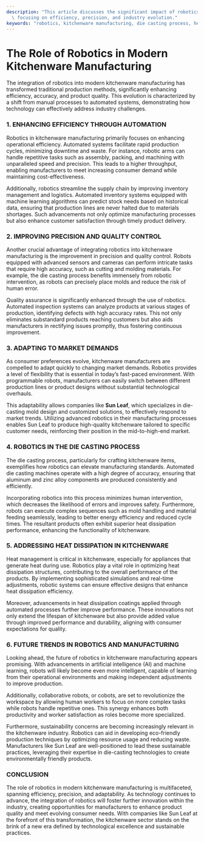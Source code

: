 ```yaml
---
description: "This article discusses the significant impact of robotics on kitchenware manufacturing,\
  \ focusing on efficiency, precision, and industry evolution."
keywords: "robotics, kitchenware manufacturing, die casting process, heat dissipation performance"
---
```

# The Role of Robotics in Modern Kitchenware Manufacturing

The integration of robotics into modern kitchenware manufacturing has transformed traditional production methods, significantly enhancing efficiency, accuracy, and product quality. This evolution is characterized by a shift from manual processes to automated systems, demonstrating how technology can effectively address industry challenges.

### 1. ENHANCING EFFICIENCY THROUGH AUTOMATION

Robotics in kitchenware manufacturing primarily focuses on enhancing operational efficiency. Automated systems facilitate rapid production cycles, minimizing downtime and waste. For instance, robotic arms can handle repetitive tasks such as assembly, packing, and machining with unparalleled speed and precision. This leads to a higher throughput, enabling manufacturers to meet increasing consumer demand while maintaining cost-effectiveness.

Additionally, robotics streamline the supply chain by improving inventory management and logistics. Automated inventory systems equipped with machine learning algorithms can predict stock needs based on historical data, ensuring that production lines are never halted due to materials shortages. Such advancements not only optimize manufacturing processes but also enhance customer satisfaction through timely product delivery.

### 2. IMPROVING PRECISION AND QUALITY CONTROL

Another crucial advantage of integrating robotics into kitchenware manufacturing is the improvement in precision and quality control. Robots equipped with advanced sensors and cameras can perform intricate tasks that require high accuracy, such as cutting and molding materials. For example, the die casting process benefits immensely from robotic intervention, as robots can precisely place molds and reduce the risk of human error.

Quality assurance is significantly enhanced through the use of robotics. Automated inspection systems can analyze products at various stages of production, identifying defects with high accuracy rates. This not only eliminates substandard products reaching customers but also aids manufacturers in rectifying issues promptly, thus fostering continuous improvement.

### 3. ADAPTING TO MARKET DEMANDS

As consumer preferences evolve, kitchenware manufacturers are compelled to adapt quickly to changing market demands. Robotics provides a level of flexibility that is essential in today’s fast-paced environment. With programmable robots, manufacturers can easily switch between different production lines or product designs without substantial technological overhauls.

This adaptability allows companies like **Sun Leaf**, which specializes in die-casting mold design and customized solutions, to effectively respond to market trends. Utilizing advanced robotics in their manufacturing processes enables Sun Leaf to produce high-quality kitchenware tailored to specific customer needs, reinforcing their position in the mid-to-high-end market.

### 4. ROBOTICS IN THE DIE CASTING PROCESS

The die casting process, particularly for crafting kitchenware items, exemplifies how robotics can elevate manufacturing standards. Automated die casting machines operate with a high degree of accuracy, ensuring that aluminum and zinc alloy components are produced consistently and efficiently.

Incorporating robotics into this process minimizes human intervention, which decreases the likelihood of errors and improves safety. Furthermore, robots can execute complex sequences such as mold handling and material feeding seamlessly, leading to better energy efficiency and reduced cycle times. The resultant products often exhibit superior heat dissipation performance, enhancing the functionality of kitchenware.

### 5. ADDRESSING HEAT DISSIPATION IN KITCHENWARE

Heat management is critical in kitchenware, especially for appliances that generate heat during use. Robotics play a vital role in optimizing heat dissipation structures, contributing to the overall performance of the products. By implementing sophisticated simulations and real-time adjustments, robotic systems can ensure effective designs that enhance heat dissipation efficiency.

Moreover, advancements in heat dissipation coatings applied through automated processes further improve performance. These innovations not only extend the lifespan of kitchenware but also provide added value through improved performance and durability, aligning with consumer expectations for quality.

### 6. FUTURE TRENDS IN ROBOTICS AND MANUFACTURING

Looking ahead, the future of robotics in kitchenware manufacturing appears promising. With advancements in artificial intelligence (AI) and machine learning, robots will likely become even more intelligent, capable of learning from their operational environments and making independent adjustments to improve production.

Additionally, collaborative robots, or cobots, are set to revolutionize the workspace by allowing human workers to focus on more complex tasks while robots handle repetitive ones. This synergy enhances both productivity and worker satisfaction as roles become more specialized.

Furthermore, sustainability concerns are becoming increasingly relevant in the kitchenware industry. Robotics can aid in developing eco-friendly production techniques by optimizing resource usage and reducing waste. Manufacturers like Sun Leaf are well-positioned to lead these sustainable practices, leveraging their expertise in die-casting technologies to create environmentally friendly products.

### CONCLUSION

The role of robotics in modern kitchenware manufacturing is multifaceted, spanning efficiency, precision, and adaptability. As technology continues to advance, the integration of robotics will foster further innovation within the industry, creating opportunities for manufacturers to enhance product quality and meet evolving consumer needs. With companies like Sun Leaf at the forefront of this transformation, the kitchenware sector stands on the brink of a new era defined by technological excellence and sustainable practices.
